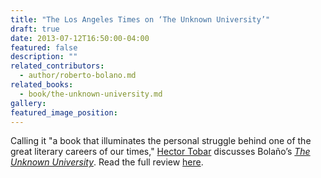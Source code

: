 ```yaml
---
title: "The Los Angeles Times on ‘The Unknown University’"
draft: true
date: 2013-07-12T16:50:00-04:00
featured: false
description: ""
related_contributors:
  - author/roberto-bolano.md
related_books:
  - book/the-unknown-university.md
gallery:
featured_image_position: 
---
```


Calling it "a book that illuminates the personal struggle behind one of the great literary careers of our times," [Hector Tobar](http://www.latimes.com/features/books/jacketcopy/la-ca-jc-roberto-bolano-unknown-university-20130714,0,1450518.story) discusses Bolaño’s [_The Unknown University_](http://ndbooks.com/book/the-unknown-university). Read the full review [here](http://www.latimes.com/features/books/jacketcopy/la-ca-jc-roberto-bolano-unknown-university-20130714,0,1450518.story).  

